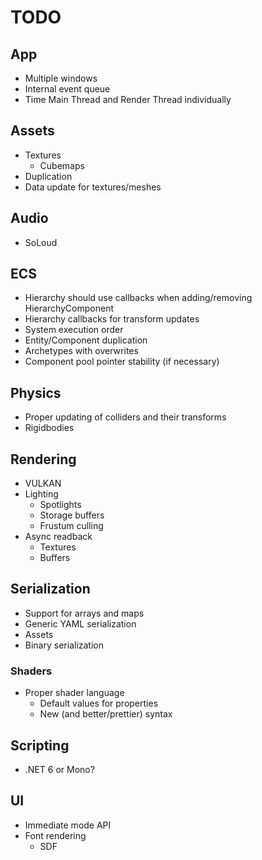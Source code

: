 # TODO

## App
- Multiple windows
- Internal event queue
- Time Main Thread and Render Thread individually

## Assets
- Textures
    - Cubemaps
- Duplication
- Data update for textures/meshes

## Audio
- SoLoud

## ECS
- Hierarchy should use callbacks when adding/removing HierarchyComponent
- Hierarchy callbacks for transform updates
- System execution order
- Entity/Component duplication
- Archetypes with overwrites
- Component pool pointer stability (if necessary)

## Physics
- Proper updating of colliders and their transforms
- Rigidbodies

## Rendering
- VULKAN
- Lighting
	- Spotlights
    - Storage buffers
	- Frustum culling
- Async readback
	- Textures
	- Buffers

## Serialization
- Support for arrays and maps
- Generic YAML serialization
- Assets
- Binary serialization

### Shaders
- Proper shader language
    - Default values for properties
	- New (and better/prettier) syntax

## Scripting
- .NET 6 or Mono?

## UI
- Immediate mode API
- Font rendering
    - SDF

